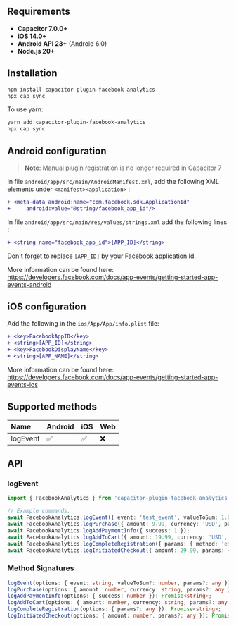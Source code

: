 ## Requirements

- **Capacitor 7.0.0+**
- **iOS 14.0+** 
- **Android API 23+** (Android 6.0)
- **Node.js 20+**

## Installation

```bash
npm install capacitor-plugin-facebook-analytics
npx cap sync
```

To use yarn:

```bash
yarn add capacitor-plugin-facebook-analytics
npx cap sync
```

## Android configuration

> **Note**: Manual plugin registration is no longer required in Capacitor 7

In file `android/app/src/main/AndroidManifest.xml`, add the following XML elements under `<manifest><application>` :

```diff
+ <meta-data android:name="com.facebook.sdk.ApplicationId"
+     android:value="@string/facebook_app_id"/>
```

In file `android/app/src/main/res/values/strings.xml` add the following lines :

```diff
+ <string name="facebook_app_id">[APP_ID]</string>
```

Don't forget to replace `[APP_ID]` by your Facebook application Id.

More information can be found here: https://developers.facebook.com/docs/app-events/getting-started-app-events-android

## iOS configuration

Add the following in the `ios/App/App/info.plist` file:

```diff
+ <key>FacebookAppID</key>
+ <string>[APP_ID]</string>
+ <key>FacebookDisplayName</key>
+ <string>[APP_NAME]</string>
```

More information can be found here: https://developers.facebook.com/docs/app-events/getting-started-app-events-ios

## Supported methods

| Name                  | Android | iOS | Web |
| :-------------------- | :------ | :-- | :-- |
| logEvent              | ✅      | ✅  | ❌ |

## API

### logEvent

```ts
import { FacebookAnalytics } from 'capacitor-plugin-facebook-analytics';

// Example commands.
await FacebookAnalytics.logEvent({ event: 'test_event', valueToSum: 1.0, params: { test: 'value' } });
await FacebookAnalytics.logPurchase({ amount: 9.99, currency: 'USD', params: { product: 'item' } });
await FacebookAnalytics.logAddPaymentInfo({ success: 1 });
await FacebookAnalytics.logAddToCart({ amount: 19.99, currency: 'USD', params: { item: 'product' } });
await FacebookAnalytics.logCompleteRegistration({ params: { method: 'email' } });
await FacebookAnalytics.logInitiatedCheckout({ amount: 29.99, params: { num_items: 2 } });
```

### Method Signatures

```ts
logEvent(options: { event: string, valueToSum?: number, params?: any }): Promise<string>;
logPurchase(options: { amount: number, currency: string, params?: any }): Promise<string>;
logAddPaymentInfo(options: { success: number }): Promise<string>;
logAddToCart(options: { amount: number, currency: string, params?: any }): Promise<string>;
logCompleteRegistration(options: { params?: any }): Promise<string>;
logInitiatedCheckout(options: { amount: number, params?: any }): Promise<string>;
```
